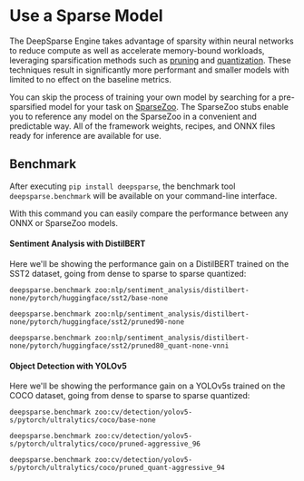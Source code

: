 # Use a Sparse Model

The DeepSparse Engine takes advantage of sparsity within neural networks to reduce compute as well as accelerate memory-bound workloads, leveraging sparsification
methods such as [pruning](https://neuralmagic.com/blog/pruning-overview/) and [quantization](https://arxiv.org/abs/1609.07061). 
These techniques result in significantly more performant and smaller models with limited to no effect on the baseline metrics. 

You can skip the process of training your own model by searching for a pre-sparsified model for your task on [SparseZoo](https://sparsezoo.neuralmagic.com/). The SparseZoo stubs enable you to reference any model on the SparseZoo in a convenient and predictable way. All of the framework weights, recipes, and ONNX files ready for inference are available for use.

## Benchmark

After executing `pip install deepsparse`, the benchmark tool `deepsparse.benchmark` will be available on your command-line interface.

With this command you can easily compare the performance between any ONNX or SparseZoo models.

#### Sentiment Analysis with DistilBERT

Here we'll be showing the performance gain on a DistilBERT trained on the SST2 dataset, going from dense to sparse to sparse quantized:

```
deepsparse.benchmark zoo:nlp/sentiment_analysis/distilbert-none/pytorch/huggingface/sst2/base-none
```

```
deepsparse.benchmark zoo:nlp/sentiment_analysis/distilbert-none/pytorch/huggingface/sst2/pruned90-none
```

```
deepsparse.benchmark zoo:nlp/sentiment_analysis/distilbert-none/pytorch/huggingface/sst2/pruned80_quant-none-vnni
```

#### Object Detection with YOLOv5

Here we'll be showing the performance gain on a YOLOv5s trained on the COCO dataset, going from dense to sparse to sparse quantized:

```
deepsparse.benchmark zoo:cv/detection/yolov5-s/pytorch/ultralytics/coco/base-none
```

```
deepsparse.benchmark zoo:cv/detection/yolov5-s/pytorch/ultralytics/coco/pruned-aggressive_96
```

```
deepsparse.benchmark zoo:cv/detection/yolov5-s/pytorch/ultralytics/coco/pruned_quant-aggressive_94
```